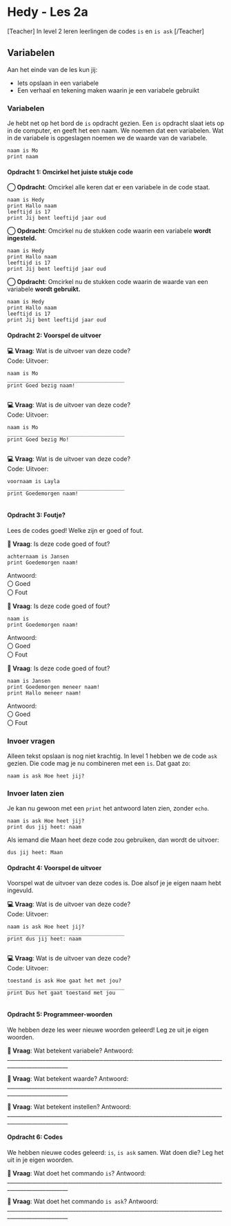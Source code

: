 # Hedy - Les 2a

[Teacher] In level 2 leren leerlingen de codes `is` en `is ask` [/Teacher]

## Variabelen

Aan het einde van de les kun jij:

* Iets opslaan in een variabele
* Een verhaal en tekening maken waarin je een variabele gebruikt

### Variabelen

Je hebt net op het bord de `is` opdracht gezien.
Een `is` opdracht slaat iets op in de computer, en geeft het een naam. We noemen dat een variabelen.
Wat in de variabele is opgeslagen noemen we de waarde van de variabele.

```hedy
naam is Mo
print naam
```

#### Opdracht 1: Omcirkel het juiste stukje code

**◯ Opdracht**: Omcirkel alle keren dat er een variabele in de code staat.									
```hedy
naam is Hedy
print Hallo naam
leeftijd is 17
print Jij bent leeftijd jaar oud							
```


**◯ Opdracht**: Omcirkel nu de stukken code waarin een variabele **wordt ingesteld.**									
```hedy
naam is Hedy
print Hallo naam
leeftijd is 17
print Jij bent leeftijd jaar oud							
```


**◯ Opdracht**: Omcirkel nu de stukken code waarin de waarde van een variabele **wordt gebruikt.**									
```hedy
naam is Hedy
print Hallo naam
leeftijd is 17
print Jij bent leeftijd jaar oud							
```



#### Opdracht 2: Voorspel de uitvoer

**💻 Vraag**: Wat is de uitvoer van deze code? <br>
Code:									Uitvoer:
```hedy
naam is Mo                            ______________________________________
print Goed bezig naam!                
							
```

**💻 Vraag**: Wat is de uitvoer van deze code? <br>
Code:									Uitvoer:
```hedy
naam is Mo                            ______________________________________
print Goed bezig Mo!                  
							
```

**💻 Vraag**: Wat is de uitvoer van deze code? <br>
Code:									Uitvoer:
```hedy
voornaam is Layla                     ______________________________________
print Goedemorgen naam!               
							
```


#### Opdracht 3: Foutje?
Lees de codes goed! Welke zijn er goed of fout.

**🤔 Vraag**: Is deze code goed of fout?
```hedy
achternaam is Jansen
print Goedemorgen naam!							
```
Antwoord: <br> 〇 Goed<br> 〇 Fout

**🤔 Vraag**: Is deze code goed of fout?
```hedy
naam is
print Goedemorgen naam!							
```
Antwoord: <br> 〇 Goed<br> 〇 Fout

**🤔 Vraag**: Is deze code goed of fout?
```hedy
naam is Jansen
print Goedemorgen meneer naam!
print Hallo meneer naam!							
```
Antwoord: <br> 〇 Goed<br> 〇 Fout


### Invoer vragen

Alleen tekst opslaan is nog niet krachtig. In level 1 hebben we de code `ask` gezien.
Die code mag je nu combineren met een `is`. Dat gaat zo:

```hedy
naam is ask Hoe heet jij?
```

### Invoer laten zien

Je kan nu gewoon met een `print` het antwoord laten zien, zonder `echo`.

```hedy
naam is ask Hoe heet jij?
print dus jij heet: naam
```

Als iemand die Maan heet deze code zou gebruiken, dan wordt de uitvoer:

```
dus jij heet: Maan
```

#### Opdracht 4: Voorspel de uitvoer

Voorspel wat de uitvoer van deze codes is. Doe alsof je je eigen naam hebt ingevuld.

**💻 Vraag**: Wat is de uitvoer van deze code? <br>
Code:									Uitvoer:
```hedy
naam is ask Hoe heet jij?             ______________________________________
print dus jij heet: naam              
							
```

**💻 Vraag**: Wat is de uitvoer van deze code? <br>
Code:									Uitvoer:
```hedy
toestand is ask Hoe gaat het met jou? ______________________________________
print Dus het gaat toestand met jou   
							
```


#### Opdracht 5: Programmeer-woorden

We hebben deze les weer nieuwe woorden geleerd! Leg ze uit je eigen woorden.

**📖 Vraag**: Wat betekent variabele?
Antwoord: ____________________________________________________________________________________________________<br>

**📖 Vraag**: Wat betekent waarde?
Antwoord: ____________________________________________________________________________________________________<br>

**📖 Vraag**: Wat betekent instellen?
Antwoord: ____________________________________________________________________________________________________<br>


#### Opdracht 6: Codes

We hebben nieuwe codes geleerd: `is`, `is ask` samen. Wat doen die? Leg het uit in je eigen woorden.

**📖 Vraag**: Wat doet het commando `is`?
Antwoord: ____________________________________________________________________________________________________<br>

**📖 Vraag**: Wat doet het commando `is ask`?
Antwoord: ____________________________________________________________________________________________________<br>

